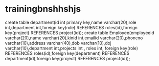 # trainingbnshhshjs
create table department(id int primary key,name varchar(20),role int,department int,foreign key(role) REFERENCES roles(id),foreign key(project) REFERENCES project(id));
create table Employee(employeeid varchar(20),name varchar(20),kinid int,emailid varchar(20),phoneno varchar(10),address varchar(40),dob varchar(10),doj varchar(10),department int,projects int , roles int, foreign key(role) REFERENCES roles(id),foreign key(department) REFERENCES department(id),foreign key(project) REFERENCES project(id));
